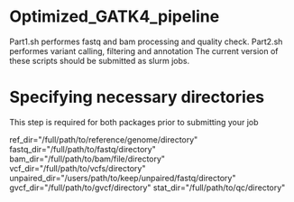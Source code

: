 # Optimized_GATK4_pipeline
Part1.sh performes fastq and bam processing and quality check. 
Part2.sh performes variant calling, filtering and annotation
The current version of these scripts should be submitted as slurm jobs.
# Specifying necessary directories
This step is required for both packages prior to submitting your job


ref_dir="/full/path/to/reference/genome/directory"
fastq_dir="/full/path/to/fastq/directory"
bam_dir="/full/path/to/bam/file/directory"
vcf_dir="/full/path/to/vcfs/directory"
unpaired_dir="/users/path/to/keep/unpaired/fastq/directory"
gvcf_dir="/full/path/to/gvcf/directory"
stat_dir="/full/path/to/qc/directory"
